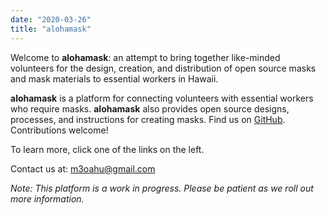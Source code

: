 ```yaml
---
date: "2020-03-26"
title: "alohamask"
---
```


Welcome to **alohamask**: an attempt to bring together like-minded volunteers for the design, creation, and distribution of open source masks and mask materials to essential workers in Hawaii.

**alohamask** is a platform for connecting volunteers with essential workers who require masks. **alohamask** also provides open source designs, processes, and instructions for creating masks. Find us on [GitHub](https://github.com/alohamask). Contributions welcome!

To learn more, click one of the links on the left. 

Contact us at: [m3oahu@gmail.com](mailto:m3oahu@gmail.com)

_Note: This platform is a work in progress. Please be patient as we roll out more information._
